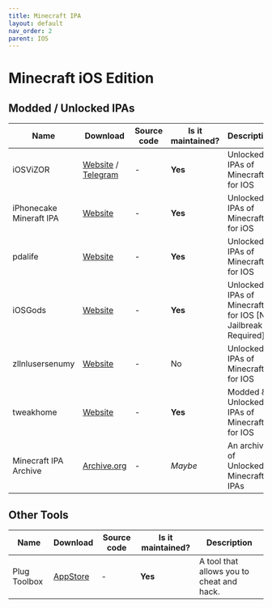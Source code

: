 ```yaml
---
title: Minecraft IPA
layout: default
nav_order: 2
parent: IOS
---
```


# Minecraft iOS Edition

## Modded / Unlocked IPAs

Name | Download | Source code | Is it maintained? | Description
------ | ------ | ------ | ------| ------
iOSViZOR| [Website](https://iosvizor.com/games/arcade/minecraft-pe-ipa-download-free/) / [Telegram](https://iosvizor.com/games/arcade/minecraft-pe-ipa-download-free/) | - | **Yes** | Unlocked IPAs of Minecraft for IOS
iPhonecake Mineraft IPA | [Website](https://www.iphonecake.com/app_479516143_.html&sa=U&ved=0CDMQFjAFahUKEwjw-r67vtjHAhUDcY4KHc0IDIM&usg=AFQjCNG97K8WpfFRJQtug0wu5xPTe_2aZw) | - | **Yes** | Unlocked IPAs of Minecraft for iOS
pdalife | [Website](https://pdalife.com/minecraft-pocket-edition1-ios-a8721.html) | - | **Yes** | Unlocked IPAs of Minecraft for IOS
iOSGods  | [Website](https://iosgods.com/topic/62469-minecraft-latest-version-free-no-jailbreak-required/) | - | **Yes** | Unlocked IPAs of Minecraft for IOS [No Jailbreak Required]
zllnlusersenumy | [Website](https://senumy.com/ipa-library/hacked-games/minecraft/) | - | No | Unlocked IPAs of Minecraft for IOS
tweakhome | [Website](https://tweakhome.app/minecraft-ipa/) | - | **Yes** | Modded & Unlocked IPAs of Minecraft for IOS
Minecraft IPA Archive | [Archive.org](https://archive.org/details/minecraft-pocket-edition-versions-ipa) | - | *Maybe* | An archive of Unlocked Minecraft IPAs

## Other Tools

Name | Download | Source code | Is it maintained? | Description
------ | ------ | ------ | ------| ------
Plug Toolbox | [AppStore](https://apps.apple.com/us/app/plug-toolbox-for-minecraft/id1354063228) | - | **Yes** | A tool that allows you to cheat and hack.

